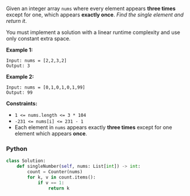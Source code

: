 Given an integer array  `nums`  where every element appears  **three times**  except for one, which appears  **exactly
once**.  _Find the single element and return it_.

You must implement a solution with a linear runtime complexity and use only constant extra space.

**Example 1:**

```
Input: nums = [2,2,3,2]
Output: 3
```

**Example 2:**

```
Input: nums = [0,1,0,1,0,1,99]
Output: 99
```

**Constraints:**

- `1 <= nums.length <= 3 * 104`
- `-231 <= nums[i] <= 231 - 1`
- Each element in  `nums`  appears exactly  **three times**  except for one element which appears  **once**.

### Python

```python
class Solution:
    def singleNumber(self, nums: List[int]) -> int:
        count = Counter(nums)
        for k, v in count.items():
            if v == 1:
                return k
```